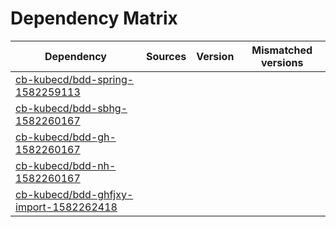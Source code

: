 # Dependency Matrix

Dependency | Sources | Version | Mismatched versions
---------- | ------- | ------- | -------------------
[cb-kubecd/bdd-spring-1582259113](https://github.com/cb-kubecd/bdd-spring-1582259113.git) |  | []() | 
[cb-kubecd/bdd-sbhg-1582260167](https://github.com/cb-kubecd/bdd-sbhg-1582260167.git) |  | []() | 
[cb-kubecd/bdd-gh-1582260167](https://github.com/cb-kubecd/bdd-gh-1582260167.git) |  | []() | 
[cb-kubecd/bdd-nh-1582260167](https://github.com/cb-kubecd/bdd-nh-1582260167.git) |  | []() | 
[cb-kubecd/bdd-ghfjxy-import-1582262418](https://github.com/cb-kubecd/bdd-ghfjxy-import-1582262418.git) |  | []() | 

